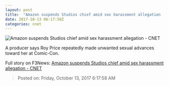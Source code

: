 ```yaml
---
layout: post
title:  "Amazon suspends Studios chief amid sex harassment allegation     - CNET"
date: 2017-10-13 06:17:58Z
categories: cnet
---
```


![Amazon suspends Studios chief amid sex harassment allegation     - CNET](https://cnet2.cbsistatic.com/img/24S91EnOhvOFXB0EBBrG5oamCVE=/670x503/2017/10/13/e8c9b88b-a612-4749-99ff-e5f5fda4a95a/gettyimages-607808772.jpg)

A producer says Roy Price repeatedly made unwanted sexual advances toward her at Comic-Con.


Full story on F3News: [Amazon suspends Studios chief amid sex harassment allegation     - CNET](http://www.f3nws.com/n/YqWCF)

> Posted on: Friday, October 13, 2017 6:17:58 AM
